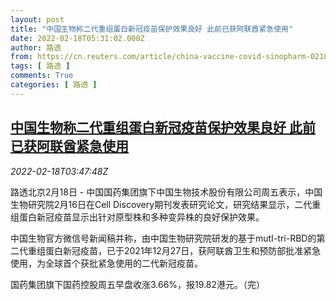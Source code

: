 ```yaml
---
layout: post
title: "中国生物称二代重组蛋白新冠疫苗保护效果良好 此前已获阿联酋紧急使用"
date: 2022-02-18T05:31:02.000Z
author: 路透
from: https://cn.reuters.com/article/china-vaccine-covid-sinopharm-0218-fri-idCNKBS2KN09I
tags: [ 路透 ]
comments: True
categories: [ 路透 ]
---
```

<!--1645162262000-->
[中国生物称二代重组蛋白新冠疫苗保护效果良好 此前已获阿联酋紧急使用](https://cn.reuters.com/article/china-vaccine-covid-sinopharm-0218-fri-idCNKBS2KN09I)
------

<div>
<div><i>2022-02-18T03:47:48Z</i></div><p>路透北京2月18日 - 中国国药集团旗下中国生物技术股份有限公司周五表示，中国生物研究院2月16日在Cell Discovery期刊发表研究论文，研究结果显示，二代重组蛋白新冠疫苗显示出针对原型株和多种变异株的良好保护效果。</p><p>中国生物官方微信号新闻稿并称，由中国生物研究院研发的基于mutI-tri-RBD的第二代重组蛋白新冠疫苗，已于2021年12月27日，获阿联酋卫生和预防部批准紧急使用，为全球首个获批紧急使用的二代新冠疫苗。</p><p>国药集团旗下国药控股周五早盘收涨3.66%，报19.82港元。（完） </p>
</div>
